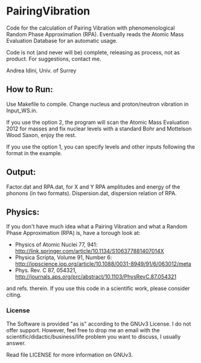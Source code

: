 # PairingVibration
Code for the calculation of Pairing Vibration with phenomenological Random Phase Approximation (RPA). Eventually reads the Atomic Mass Evaluation Database for an automatic usage.

Code is not (and never will be) complete, releasing as process, not as product. For suggestions, contact me.

Andrea Idini, Univ. of Surrey


## How to Run:
Use Makefile to compile.
Change nucleus and proton/neutron vibration in Input\_WS.in. 

If you use the option 2, the program will scan the Atomic Mass Evaluation 2012 for masses and fix nuclear levels with a standard Bohr and Mottelson Wood Saxon, enjoy the rest.

If you use the option 1, you can specify levels and other inputs following the format in the example.


## Output:
Factor.dat and RPA.dat, for X and Y RPA amplitudes and energy of the phonons (in two formats).
Dispersion.dat, dispersion relation of RPA.


## Physics:
If you don't have much idea what a Pairing Vibration and what a Random Phase Approximation (RPA) is, have a torough look at:

- Physics of Atomic Nuclei 77, 941: http://link.springer.com/article/10.1134/S106377881407014X
- Physica Scripta, Volume 91, Number 6:  http://iopscience.iop.org/article/10.1088/0031-8949/91/6/063012/meta
- Phys. Rev. C 87, 054321, http://journals.aps.org/prc/abstract/10.1103/PhysRevC.87.054321

and refs. therein.
If you use this code in a scientific work, please consider citing.

### License
The Software is provided "as is" according to the GNUv3 License. 
I do not offer support.
However, feel free to drop me an email with the 
scientific/didactic/business/life problem you want to discuss, I usually answer.


Read file LICENSE for more information on GNUv3.
